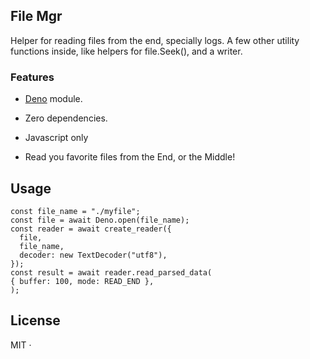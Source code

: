 File Mgr
----
Helper for reading files from the end, specially logs.
A few other utility functions inside, like helpers for file.Seek(), and a writer.

### Features

- [Deno](https://deno.land) module.

- Zero dependencies.

- Javascript only

- Read you favorite files from the End, or the Middle!

## Usage
```
const file_name = "./myfile";
const file = await Deno.open(file_name);
const reader = await create_reader({
  file,
  file_name,
  decoder: new TextDecoder("utf8"),
});
const result = await reader.read_parsed_data(
{ buffer: 100, mode: READ_END },
);
```
## License

MIT &middot;